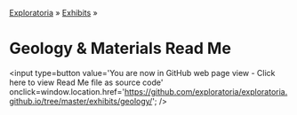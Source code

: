 [Exploratoria]( http://exploratoria.github.io ) &raquo; [Exhibits]( http://exploratoria.github.io/exhibits/ ) &raquo;

Geology & Materials Read Me
====

<span style=display:none; >[You are now in GitHub source code view - click here to view Read Me file as a web page]( http://exploratoria.github.io/exhibits/geology/index.html "View file as a web page." ) </span>
<input type=button value='You are now in GitHub web page view - Click here to view Read Me file as source code' onclick=window.location.href='https://github.com/exploratoria/exploratoria.github.io/tree/master/exhibits/geology/'; />


